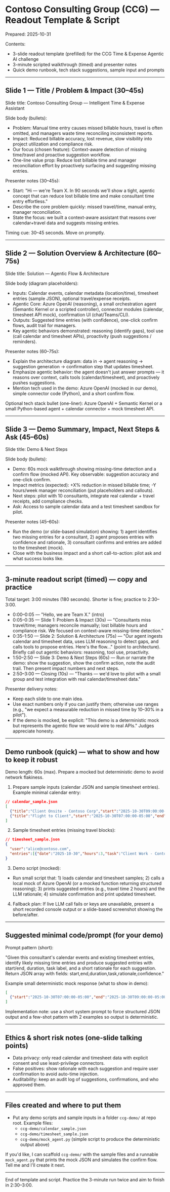 # Contoso Consulting Group (CCG) — Readout Template & Script

Prepared: 2025-10-31

Contents:
- 3-slide readout template (prefilled) for the CCG Time & Expense Agentic AI challenge
- 3-minute scripted walkthrough (timed) and presenter notes
- Quick demo runbook, tech stack suggestions, sample input and prompts

---

## Slide 1 — Title / Problem & Impact (30–45s)

Slide title: Contoso Consulting Group — Intelligent Time & Expense Assistant

Slide body (bullets):
- Problem: Manual time entry causes missed billable hours, travel is often omitted, and managers waste time reconciling inconsistent reports.
- Impact: Reduced billable accuracy, lost revenue, slow visibility into project utilization and compliance risk.
- Our focus (chosen feature): Context-aware detection of missing time/travel and proactive suggestion workflow.
- One-line value prop: Reduce lost billable time and manager reconciliation effort by proactively surfacing and suggesting missing entries.

Presenter notes (30–45s):
- Start: "Hi — we're Team X. In 90 seconds we'll show a tight, agentic concept that can reduce lost billable time and make consultant time entry effortless."
- Describe the core problem quickly: missed travel/time, manual entry, manager reconciliation.
- State the focus: we built a context-aware assistant that reasons over calendar+travel data and suggests missing entries.

Timing cue: 30–45 seconds. Move on promptly.

---

## Slide 2 — Solution Overview & Architecture (60–75s)

Slide title: Solution — Agentic Flow & Architecture

Slide body (diagram placeholders):
- Inputs: Calendar events, calendar metadata (location/time), timesheet entries (sample JSON), optional travel/expense receipts.
- Agentic Core: Azure OpenAI (reasoning), a small orchestration agent (Semantic Kernel or a scripted controller), connector modules (calendar, timesheet API mock), confirmation UI (chat/Teams/CLI).
- Outputs: Suggested time entries (with confidence), one-click confirm flows, audit trail for managers.
- Key agentic behaviors demonstrated: reasoning (identify gaps), tool use (call calendar and timesheet APIs), proactivity (push suggestions / reminders).

Presenter notes (60–75s):
- Explain the architecture diagram: data in → agent reasoning → suggestion generation → confirmation step that updates timesheet.
- Emphasize agentic behavior: the agent doesn't just answer prompts — it reasons over context, calls tools (calendar/timesheet), and proactively pushes suggestions.
- Mention tech used in the demo: Azure OpenAI (mocked in our demo), simple connector code (Python), and a short confirm flow.

Optional tech stack bullet (one-liner): Azure OpenAI + Semantic Kernel or a small Python-based agent + calendar connector + mock timesheet API.

---

## Slide 3 — Demo Summary, Impact, Next Steps & Ask (45–60s)

Slide title: Demo & Next Steps

Slide body (bullets):
- Demo: 60s mock walkthrough showing missing-time detection and a confirm flow (mocked API). Key observable: suggestion accuracy and one-click confirm.
- Impact metrics (expected): +X% reduction in missed billable time; -Y hours/week manager reconciliation (put placeholders and callouts).
- Next steps: pilot with 10 consultants, integrate real calendar + travel receipts, add compliance checks.
- Ask: Access to sample calendar data and a test timesheet sandbox for pilot.

Presenter notes (45–60s):
- Run the demo (or slide-based simulation) showing: 1) agent identifies two missing entries for a consultant, 2) agent proposes entries with confidence and rationale, 3) consultant confirms and entries are added to the timesheet (mock).
- Close with the business impact and a short call-to-action: pilot ask and what success looks like.

---

## 3-minute readout script (timed) — copy and practice

Total target: 3:00 minutes (180 seconds). Shorter is fine; practice to 2:30–3:00.

- 0:00–0:05  — "Hello, we are Team X." (intro)
- 0:05–0:35  — Slide 1: Problem & Impact (30s) — "Consultants miss travel/time; managers reconcile manually; lost billable hours and compliance risk. We focused on context-aware missing-time detection."
- 0:35–1:50  — Slide 2: Solution & Architecture (75s) — "Our agent ingests calendar and timesheet data, uses LLM reasoning to detect gaps, and calls tools to propose entries. Here's the flow..." (point to architecture). Briefly call out agentic behaviors: reasoning, tool use, proactivity.
- 1:50–2:50  — Slide 3: Demo & Next Steps (60s) — Run or narrate the demo: show the suggestion, show the confirm action, note the audit trail. Then present impact numbers and next steps.
- 2:50–3:00  — Closing (10s) — "Thanks — we'd love to pilot with a small group and test integration with real calendar/timesheet data."

Presenter delivery notes:
- Keep each slide to one main idea.
- Use exact numbers only if you can justify them; otherwise use ranges (e.g., "we expect a measurable reduction in missed time by 10–30% in a pilot").
- If the demo is mocked, be explicit: "This demo is a deterministic mock but represents the agentic flow we would wire to real APIs." Judges appreciate honesty.

---

## Demo runbook (quick) — what to show and how to keep it robust

Demo length: 60s (max). Prepare a mocked but deterministic demo to avoid network flakiness.

1) Prepare sample inputs (calendar JSON and sample timesheet entries). Example minimal calendar entry:

```json
// calendar_sample.json
[
  {"title":"Client Onsite - Contoso Corp","start":"2025-10-30T09:00:00-05:00","end":"2025-10-30T12:00:00-05:00","location":"Contoso HQ","attendees":["alice@contoso.com"]},
  {"title":"Flight to Client","start":"2025-10-30T07:00:00-05:00","end":"2025-10-30T09:00:00-05:00","location":"JFK->LGA","attendees":["alice@contoso.com"]}
]
```

2) Sample timesheet entries (missing travel blocks):

```json
// timesheet_sample.json
{
  "user":"alice@contoso.com",
  "entries":[{"date":"2025-10-30","hours":3,"task":"Client Work - Contoso"}]
}
```

3) Demo script (mocked):
- Run small script that: 1) loads calendar and timesheet samples; 2) calls a local mock of Azure OpenAI (or a mocked function returning structured reasoning); 3) prints suggested entries (e.g., travel time 2 hours) and the LLM rationale; 4) simulate confirmation and print updated timesheet.

4) Fallback plan: If live LLM call fails or keys are unavailable, present a short recorded console output or a slide-based screenshot showing the before/after.

---

## Suggested minimal code/prompt (for your demo)

Prompt pattern (short):

"Given this consultant's calendar events and existing timesheet entries, identify likely missing time entries and produce suggested entries with start/end, duration, task label, and a short rationale for each suggestion. Return JSON array with fields: start,end,duration,task,rationale,confidence."

Example small deterministic mock response (what to show in demo):

```json
[
  {"start":"2025-10-30T07:00:00-05:00","end":"2025-10-30T09:00:00-05:00","duration":2.0,"task":"Travel - Contoso Onsite","rationale":"Calendar shows flight during this period; no timesheet entry exists.","confidence":0.92}
]
```

Implementation note: use a short system prompt to force structured JSON output and a few-shot pattern with 2 examples so output is deterministic.

---

## Ethics & short risk notes (one-slide talking points)

- Data privacy: only read calendar and timesheet data with explicit consent and use least-privilege connectors.
- False positives: show rationale with each suggestion and require user confirmation to avoid auto-time injection.
- Auditability: keep an audit log of suggestions, confirmations, and who approved them.

---

## Files created and where to put them

- Put any demo scripts and sample inputs in a folder `ccg-demo/` at repo root. Example files:
  - `ccg-demo/calendar_sample.json`
  - `ccg-demo/timesheet_sample.json`
  - `ccg-demo/mock_agent.py` (simple script to produce the deterministic output above)

If you'd like, I can scaffold `ccg-demo/` with the sample files and a runnable `mock_agent.py` that prints the mock JSON and simulates the confirm flow. Tell me and I'll create it next.

---

End of template and script. Practice the 3-minute run twice and aim to finish in 2:30–3:00.
